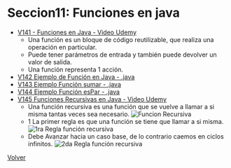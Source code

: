 # Seccion11: Funciones en java
* [V141 - Funciones en Java - Video Udemy](https://www.udemy.com/course/universidad-java-especialista-en-java-desde-cero-a-master/learn/lecture/44849933#overview)
    - Una función es un bloque de código reutilizable, que realiza una
        operación en particular.
    - Puede tener parámetros de entrada y también puede devolver un valor
        de salida.
    - Una función representa 1 acción.
* [V142 Ejemplo de Función en Java - .java](V142_Ejemplo_de_Funciones_en_Java/src/Funciones.java)
* [V143 Ejemplo Función sumar - .java](V143_Ejemplo_Funcion_Sumar/src/FuncionSumar.java)
* [V144 Ejemplo Función esPar - .java](V144_Ejemplo_funcion_esPar/src/FuncionEsPar.java)
* [V145 Funciones Recursivas en Java - Video Udemy](https://www.udemy.com/course/universidad-java-especialista-en-java-desde-cero-a-master/learn/lecture/44849963#overview)
    - Una función recursiva es una función que se vuelve a llamar a si misma
        tantas veces sea necesario.
    ![Funcion Recursiva](V145_Funciones_Recursivas_en_Java/Docs/funcion-recursiva.jpt)
    - 1 La primer regla es que una función se tiene que llamar a si misma.
    ![1ra Regla función recursiva](V145_Funciones_Recursivas_en_Java/Docs/1-primera-regla-funcion-recursiva.jpt)
    - Debe Avanzar hacia un caso base, de lo contrario caemos en ciclos infinitos.
    ![2da Regla función recursiva](V145_Funciones_Recursivas_en_Java/Docs/2-segundo-avanzar-a-un-caso-base.jpt)
    

[Volver](../)